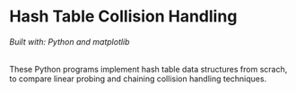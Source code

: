 # Hash Table Collision Handling

###### Built with: Python and matplotlib

These Python programs implement hash table data structures from scrach, to compare linear probing and chaining collision handling techniques.
